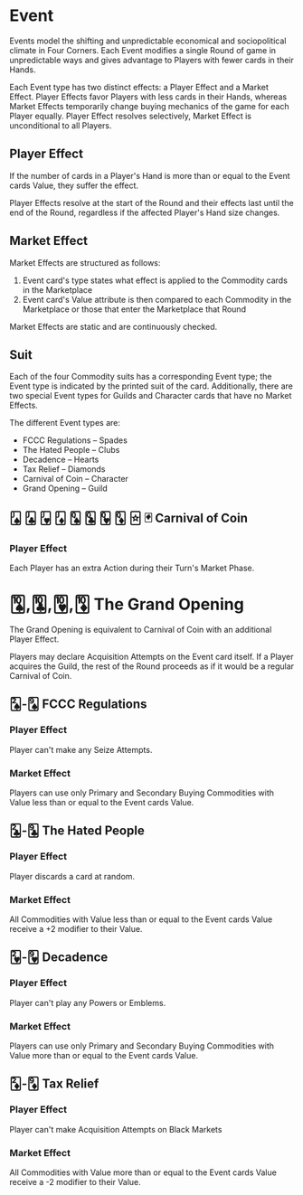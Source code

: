 # Event

Events model the shifting and unpredictable economical and sociopolitical climate in Four Corners. Each Event modifies a single Round of game in unpredictable ways and gives advantage to Players with fewer cards in their Hands.

Each Event type has two distinct effects: a Player Effect and a Market Effect. Player Effects favor Players with less cards in their Hands, whereas Market Effects temporarily change buying mechanics of the game for each Player equally. Player Effect resolves selectively, Market Effect is unconditional to all Players.

## Player Effect

If the number of cards in a Player's Hand is more than or equal to the Event cards Value, they suffer the effect.

Player Effects resolve at the start of the Round and their effects last until the end of the Round, regardless if the affected Player's Hand size changes.

## Market Effect

Market Effects are structured as follows:

1. Event card's type states what effect is applied to the Commodity cards in the Marketplace
2. Event card's Value attribute is then compared to each Commodity in the Marketplace or those that enter the Marketplace that Round

Market Effects are static and are continuously checked.

## Suit

Each of the four Commodity suits has a corresponding Event type; the Event type is indicated by the printed suit of the card. Additionally, there are two special Event types for Guilds and Character cards that have no Market Effects.

The different Event types are:

* FCCC Regulations – Spades
* The Hated People – Clubs
* Decadence – Hearts
* Tax Relief – Diamonds
* Carnival of Coin – Character
* Grand Opening – Guild

## 🂫 🃛 🂻 🃋 🂭 🃝 🂽 🃍 🃟 🃏 Carnival of Coin

### Player Effect

Each Player has an extra Action during their Turn's Market Phase.

# 🂪,🃚,🂺,🃊 The Grand Opening

The Grand Opening is equivalent to Carnival of Coin with an additional Player Effect.

Players may declare Acquisition Attempts on the Event card itself. If a Player acquires the Guild, the rest of the Round proceeds as if it would be a regular Carnival of Coin.

## 🂢-🂩 FCCC Regulations

### Player Effect

Player can't make any Seize Attempts.

### Market Effect

Players can use only Primary and Secondary Buying Commodities with Value less than or equal to the Event cards Value.

## 🃒-🃙 The Hated People

### Player Effect

Player discards a card at random.

### Market Effect

All Commodities with Value less than or equal to the Event cards Value receive a +2 modifier to their Value.

## 🂲-🂹 Decadence

### Player Effect

Player can't play any Powers or Emblems.

### Market Effect

Players can use only Primary and Secondary Buying Commodities with Value more than or equal to the Event cards Value.

## 🃂-🃉 Tax Relief

### Player Effect

Player can't make Acquisition Attempts on Black Markets

### Market Effect

All Commodities with Value more than or equal to the Event cards Value receive a -2 modifier to their Value.

